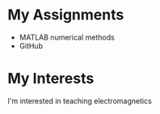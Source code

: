 # My Assignments
- MATLAB numerical methods
- GitHub

# My Interests
I'm interested in teaching electromagnetics
